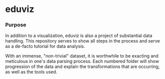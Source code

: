 # eduviz

### Purpose
In addition to a visualization, eduviz is also a project of substantial data handling. This repository serves to show all steps in the process and serve as a de-facto tutorial for data analysis.

With an immense, "non-trivial" dataset, it is worthwhile to be exacting and meticulous in one's data parsing process. Each numbered folder will show progression of the data and explain the transformations that are occurring, as well as the tools used.
